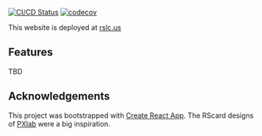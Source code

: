 [![CI/CD Status](https://github.com/carpiediem/carpiediem.github.io/workflows/CI/CD/badge.svg)](https://github.com/carpiediem/carpiediem.github.io/actions)
[![codecov](https://codecov.io/gh/carpiediem/carpiediem.github.io/branch/master/graph/badge.svg)](https://codecov.io/gh/carpiediem/carpiediem.github.io)

This website is deployed at [rslc.us](https://rslc.us)

## Features

TBD

## Acknowledgements

This project was bootstrapped with [Create React App](https://github.com/facebook/create-react-app). The RScard designs of [PXlab](https://rscard.px-lab.com/) were a big inspiration.
